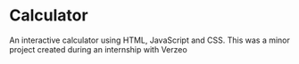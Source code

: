 # Calculator
An interactive calculator using HTML, JavaScript and CSS.
This was a minor project created during an internship with Verzeo
